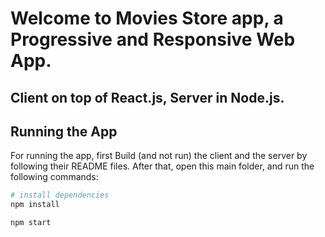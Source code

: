 # Welcome to Movies Store app, a Progressive and Responsive Web App.
## Client on top of React.js, Server in Node.js.

## Running the App
For running the app, first Build (and not run) the client and the server by following their README files.
After that, open this main folder, and run the following commands:

``` bash
# install dependencies
npm install

npm start
````
